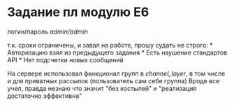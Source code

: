 # Задание пл модулю E6

логин/пароль *admin/admin*


т.к. сроки ограничены, и завал на работе, прошу судать не строго: 
    * Авторизацию взял из предыдущего задания
    * Есть наушение стандартов API
    * Нет подсчетки новых сообщений
    
На сервере использовал фкнкционал групп в *channel_layer*, в том числе и для приватных рассылок (пользователь сам себе группа)
Вроде все учел, правда незнаю что значит "без костылей" и "реализация достаточно эффективна"


